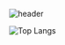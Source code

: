 ![header](https://capsule-render.vercel.app/api?type=venom&color=auto&height=300&section=header&text=Welcome%back%to%my%Channel&fontSize=90&animation=fadeIn)

![Top Langs](https://github-readme-stats.vercel.app/api/top-langs/?username=downy1218&layout=donut&hide_border=true)



